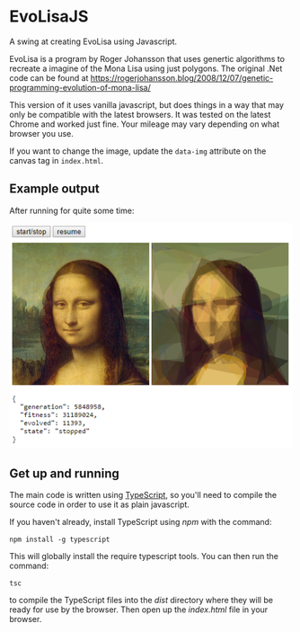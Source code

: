 # EvoLisaJS

A swing at creating EvoLisa using Javascript.

EvoLisa is a program by Roger Johansson that uses genertic algorithms to recreate a imagine of the Mona Lisa using just polygons.  The original .Net code can be found at https://rogerjohansson.blog/2008/12/07/genetic-programming-evolution-of-mona-lisa/

This version of it uses vanilla javascript, but does things in a way that may only be compatible with the latest browsers.  It was tested on the latest Chrome and worked just fine.  Your mileage may vary depending on what browser you use.

If you want to change the image, update the `data-img` attribute on the canvas tag in `index.html`.

## Example output

After running for quite some time:

![Example output](example.png)

## Get up and running

The main code is written using [TypeScript](https://www.typescriptlang.org/), so you'll need to compile the source code in order to use it as plain javascript.

If you haven't already, install TypeScript using _npm_ with the command:

```
npm install -g typescript
```

This will globally install the require typescript tools.  You can then run the command:

```
tsc
```

to compile the TypeScript files into the _dist_ directory where they will be ready for use by the browser.  Then open up the _index.html_ file in your browser.
